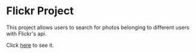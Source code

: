 # Flickr Project

This project allows users to search for photos belonging to different users with Flickr's api.

Click [here](https://evening-stream-00270.herokuapp.com/search?user_id=147809683%40N08&commit=Search) to see it. 
